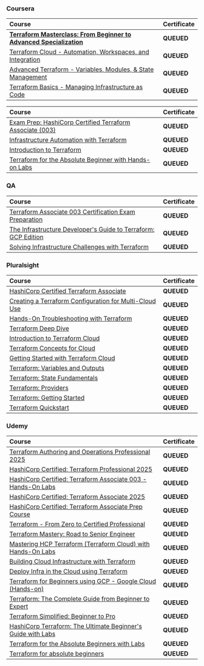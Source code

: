 ### Coursera

<div align="justify">

| Course | Certificate |
| :----- | :----- |
| [**Terraform Masterclass: From Beginner to Advanced Specialization**](https://www.coursera.org/specializations/packt-terraform-masterclass-from-beginner-to-advanced) | **QUEUED** |
| [Terraform Cloud - Automation, Workspaces, and Integration](https://www.coursera.org/learn/packt-terraform-cloud-automation-workspaces-and-integration-yxdcl?specialization=packt-terraform-masterclass-from-beginner-to-advanced) | **QUEUED** |
| [Advanced Terraform - Variables, Modules, & State Management](https://www.coursera.org/learn/packt-advanced-terraform-variables-modules-state-management-lti2k?specialization=packt-terraform-masterclass-from-beginner-to-advanced) | **QUEUED** |
| [Terraform Basics - Managing Infrastructure as Code](https://www.coursera.org/learn/packt-terraform-basics-managing-infrastructure-as-code-jmv1i?specialization=packt-terraform-masterclass-from-beginner-to-advanced) | **QUEUED** |

</div>

<div align="justify">

| Course | Certificate |
| :----- | :----- |
| [Exam Prep: HashiCorp Certified Terraform Associate (003)](https://www.coursera.org/learn/exam-prep-hashicorp-certified-terraform-associate-003) | **QUEUED** |
| [Infrastructure Automation with Terraform](https://www.coursera.org/learn/infrastructure-automation-with-terraform) | **QUEUED** |
| [Introduction to Terraform](https://www.coursera.org/learn/codio-terraform) | **QUEUED** |
| [Terraform for the Absolute Beginner with Hands-on Labs](https://www.coursera.org/learn/terraform-for-the-absolute-beginner) | **QUEUED** |

</div>

### QA

<div align="justify">

| Course | Certificate |
| :----- | :----- |
| [Terraform Associate 003 Certification Exam Preparation](https://platform.qa.com/learning-paths/terraform-associate-certification-exam-preparation-1-2814/) | **QUEUED** |
| [The Infrastructure Developer's Guide to Terraform: GCP Edition](https://platform.qa.com/learning-paths/terraform-on-gcp-4773/) | **QUEUED** |
| [Solving Infrastructure Challenges with Terraform](https://platform.qa.com/learning-paths/solving-infrastructure-challenges-with-terraform-197/) | **QUEUED** |

</div>

### Pluralsight

<div align="justify">

| Course | Certificate |
| :----- | :----- |
| [HashiCorp Certified Terraform Associate](https://www.pluralsight.com/courses/hashicorp-certified-terraform-associate) | **QUEUED** |
| [Creating a Terraform Configuration for Multi-Cloud Use](https://www.pluralsight.com/courses/creating-a-terraform-configuration-for-multi-cloud-use) | **QUEUED** |
| [Hands-On Troubleshooting with Terraform](https://www.pluralsight.com/courses/hands-on-troubleshooting-with-terraform) | **QUEUED** |
| [Terraform Deep Dive](https://www.pluralsight.com/courses/terraform-deep-dive-2023) | **QUEUED** |
| [Introduction to Terraform Cloud](https://www.pluralsight.com/courses/introduction-to-terraform-cloud) | **QUEUED** |
| [Terraform Concepts for Cloud](https://www.pluralsight.com/courses/terraform-concepts-for-cloud) | **QUEUED** |
| [Getting Started with Terraform Cloud](https://www.pluralsight.com/courses/terraform-cloud-getting-started-2023) | **QUEUED** |
| [Terraform: Variables and Outputs](https://www.pluralsight.com/courses/terraform-variables-outputs) | **QUEUED** |
| [Terraform: State Fundamentals](https://www.pluralsight.com/courses/terraform-state-fundamentals) | **QUEUED** |
| [Terraform: Providers](https://www.pluralsight.com/courses/terraform-providers) | **QUEUED** |
| [Terraform: Getting Started](https://www.pluralsight.com/courses/terraform-getting-started-5) | **QUEUED** |
| [Terraform Quickstart](https://www.pluralsight.com/courses/terraform-quickstart) | **QUEUED** |

</div>

### Udemy

<div align="justify">

| Course | Certificate |
| :----- | :----- |
| [Terraform Authoring and Operations Professional 2025](https://www.udemy.com/course/terraform-authoring-and-operations-professional/) | **QUEUED** |
| [HashiCorp Certified: Terraform Professional 2025](https://www.udemy.com/course/hashicorp-certified-terraform-professional/) | **QUEUED** |
| [HashiCorp Certified: Terraform Associate 003 - Hands-On Labs](https://www.udemy.com/course/terraform-hands-on-labs/) | **QUEUED** |
| [HashiCorp Certified: Terraform Associate 2025](https://www.udemy.com/course/terraform-beginner-to-advanced/) | **QUEUED** |
| [HashiCorp Certified: Terraform Associate Prep Course](https://www.udemy.com/course/terraform-associate-prep-course/) | **QUEUED** |
| [Terraform - From Zero to Certified Professional](https://www.udemy.com/course/terraformcertified/) | **QUEUED** |
| [Terraform Mastery: Road to Senior Engineer](https://www.udemy.com/course/terraform-mastery-road-to-senior-engineer/) | **QUEUED** |
| [Mastering HCP Terraform (Terraform Cloud) with Hands-On Labs](https://www.udemy.com/course/terraform-cloud/) | **QUEUED** |
| [Building Cloud Infrastructure with Terraform](https://www.udemy.com/course/building-cloud-infrastructure-with-terraform/) | **QUEUED** |
| [Deploy Infra in the Cloud using Terraform](https://www.udemy.com/course/deploy-infra-in-the-cloud-using-terraform/) | **QUEUED** |
| [Terraform for Beginners using GCP - Google Cloud (Hands-on)](https://www.udemy.com/course/terraform-for-beginners-using-google-cloud/) | **QUEUED** |
| [Terraform: The Complete Guide from Beginner to Expert](https://www.udemy.com/course/mastering-terraform-beginner-to-expert/) | **QUEUED** |
| [Terraform Simplified: Beginner to Pro](https://www.udemy.com/course/terraform-simplified-beginner-to-pro/) | **QUEUED** |
| [HashiCorp Terraform: The Ultimate Beginner's Guide with Labs](https://www.udemy.com/course/terraform-for-beginners-with-labs/) | **QUEUED** |
| [Terraform for the Absolute Beginners with Labs](https://www.udemy.com/course/terraform-for-the-absolute-beginners/) | **QUEUED** |
| [Terraform for absolute beginners](https://www.udemy.com/course/terraform-for-absolute-beginners/) | **QUEUED** |

</div>
